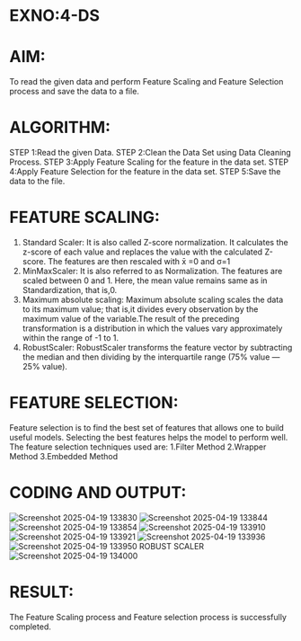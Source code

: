 # EXNO:4-DS
# AIM:
To read the given data and perform Feature Scaling and Feature Selection process and save the
data to a file.

# ALGORITHM:
STEP 1:Read the given Data.
STEP 2:Clean the Data Set using Data Cleaning Process.
STEP 3:Apply Feature Scaling for the feature in the data set.
STEP 4:Apply Feature Selection for the feature in the data set.
STEP 5:Save the data to the file.

# FEATURE SCALING:
1. Standard Scaler: It is also called Z-score normalization. It calculates the z-score of each value and replaces the value with the calculated Z-score. The features are then rescaled with x̄ =0 and σ=1
2. MinMaxScaler: It is also referred to as Normalization. The features are scaled between 0 and 1. Here, the mean value remains same as in Standardization, that is,0.
3. Maximum absolute scaling: Maximum absolute scaling scales the data to its maximum value; that is,it divides every observation by the maximum value of the variable.The result of the preceding transformation is a distribution in which the values vary approximately within the range of -1 to 1.
4. RobustScaler: RobustScaler transforms the feature vector by subtracting the median and then dividing by the interquartile range (75% value — 25% value).

# FEATURE SELECTION:
Feature selection is to find the best set of features that allows one to build useful models. Selecting the best features helps the model to perform well.
The feature selection techniques used are:
1.Filter Method
2.Wrapper Method
3.Embedded Method

# CODING AND OUTPUT:
![Screenshot 2025-04-19 133830](https://github.com/user-attachments/assets/6f1c8913-77e5-4492-8d10-28638c18266d)
![Screenshot 2025-04-19 133844](https://github.com/user-attachments/assets/6cc39292-1a59-4ee8-af4f-247e28a9ec52)
![Screenshot 2025-04-19 133854](https://github.com/user-attachments/assets/7a0c9aee-23f5-4dfe-8282-b3b1c722714f)
![Screenshot 2025-04-19 133910](https://github.com/user-attachments/assets/9ae0a7b6-dda0-4d87-b31b-d9b126d3c0b3)
![Screenshot 2025-04-19 133921](https://github.com/user-attachments/assets/6d197126-d40a-405b-82d4-3c9bfbf6c6ce)
![Screenshot 2025-04-19 133936](https://github.com/user-attachments/assets/fdae3445-3e97-480e-9e62-c3dc1b299c07)
![Screenshot 2025-04-19 133950](https://github.com/user-attachments/assets/fa5f44ea-8425-4782-9bc6-83cd4af5acbb)
ROBUST SCALER
![Screenshot 2025-04-19 134000](https://github.com/user-attachments/assets/653edd47-457b-4d58-b879-47a8084dde1b)

# RESULT:
The Feature Scaling process and Feature selection process is successfully completed.
